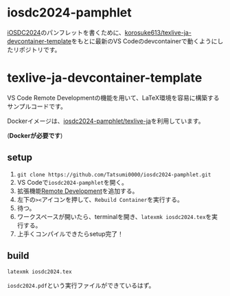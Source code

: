 
# iosdc2024-pamphlet

[iOSDC2024](https://iosdc.jp/2024/)のパンフレットを書くために、[korosuke613/texlive-ja-devcontainer-template](https://github.com/korosuke613/texlive-ja-devcontainer-template)をもとに最新のVS Codeのdevcontainerで動くようにしたリポジトリです。

# texlive-ja-devcontainer-template

VS Code Remote Developmentの機能を用いて、LaTeX環境を容易に構築するサンプルコードです。



Dockerイメージは、[iosdc2024-pamphlet/texlive-ja](https://github.com/Tatsumi0000/iosdc2024-pamphlet/pkgs/container/iosdc2024-pamphlet%2Ftexlive-ja)を利用しています。

(**Dockerが必要です**)

## setup

1. `git clone https://github.com/Tatsumi0000/iosdc2024-pamphlet.git`
2. VS Codeで`iosdc2024-pamphlet`を開く。
3. 拡張機能[Remote Development](https://marketplace.visualstudio.com/items?itemName=ms-vscode-remote.vscode-remote-extensionpack)を追加する。
4. 左下の`><`アイコンを押して、`Rebuild Container`を実行する。
5. 待つ。
6. ワークスペースが開いたら、terminalを開き、`latexmk iosdc2024.tex`を実行する。
7. 上手くコンパイルできたらsetup完了！

## build

```bash
latexmk iosdc2024.tex
```

`iosdc2024.pdf`という実行ファイルができているはず。